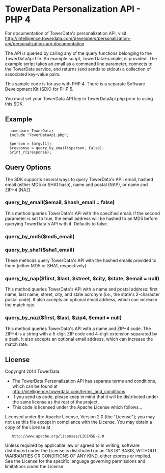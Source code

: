 TowerData Personalization API - PHP 4
=====================================

For documentation of TowerData's personalization API, visit 
http://intelligence.towerdata.com/developers/personalization-api/personalization-api-documentation

The API is queried by calling any of the query functions belonging to the TowerDataApi file. An example script, TowerDataExample, is provided. The example script takes an email as a command line parameter, connects to the TowerData service, and returns (and sends to stdout) a collection of associated key-value pairs.

This sample code is for use with PHP 4. There is a separate Software Development Kit (SDK) for PHP 5.

You must set your TowerData API key in TowerDataApi.php prior to using this SDK.

Example
-------

      namespace TowerData;
      include "TowerDataApi.php";
      
      $person = $argv[1];
      $response = query_by_email($person, false);
      print_r($response);

Query Options
-------------
The SDK supports several ways to query TowerData's API: email, hashed email (either MD5 or SHA1 hash), name and postal (NAP), or name and ZIP+4 (NAZ).

### query_by_email($email, $hash_email = false)

This method queries TowerData's API with the specified email. If the second parameter is set to true, the email address will be hashed to an MD5 before querying TowerData's API with it. Defaults to false.

### query_by_md5($md5_email)
### query_by_sha1($sha1_email)

These methods query TowerData's API with the hashed emails provided to them (either MD5 or SHA1, respectively). 

### query_by_nap($first, $last, $street, $city, $state, $email = null)

This method queries TowerData's API with a name and postal address: first name, last name, street, city, and state acronym (i.e., the state's 2-character postal code). It also accepts an optional email address, which can increase the match rate.

### query_by_naz($first, $last, $zip4, $email = null)

This method queries TowerData's API with a name and ZIP+4 code. The ZIP+4 is a string with a 5-digit ZIP code and 4-digit extension separated by a dash. It also accepts an optional email address, which can increase the match rate.

License
-------
Copyright 2014 TowerData

* The TowerData Personalization API has separate terms and conditions, which can
  be found at http://intelligence.towerdata.com/terms_and_conditions
* If you send us code, please keep in mind that it will be distributed under
  the same license as the rest of the project.
* This code is licensed under the Apache License which follows...

Licensed under the Apache License, Version 2.0 (the "License");
you may not use this file except in compliance with the License.
You may obtain a copy of the License at

       http://www.apache.org/licenses/LICENSE-2.0

Unless required by applicable law or agreed to in writing, software
distributed under the License is distributed on an "AS IS" BASIS,
WITHOUT WARRANTIES OR CONDITIONS OF ANY KIND, either express or implied.
See the License for the specific language governing permissions and
limitations under the License.

